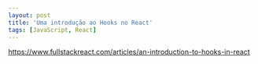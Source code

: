 ```yaml
---
layout: post
title: 'Uma introdução ao Hooks no React'
tags: [JavaScript, React]
---
```


<https://www.fullstackreact.com/articles/an-introduction-to-hooks-in-react>
